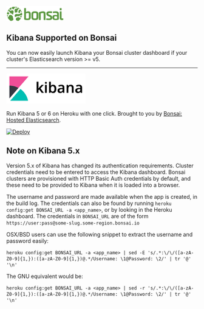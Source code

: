 ![Bonsai - Hosted Elasticsearch](bonsai-logo.png)

## Kibana Supported on Bonsai

You can now easily launch Kibana your Bonsai cluster dashboard if your cluster's Elasticsearch version >= v5.

---

![Kibana](kibana.png)

Run Kibana 5 or 6 on Heroku with one click. Brought to you by [Bonsai: Hosted Elasticsearch](https://bonsai.io/).

[![Deploy](https://www.herokucdn.com/deploy/button.svg)](https://heroku.com/deploy)

## Note on Kibana 5.x

Version 5.x of Kibana has changed its authentication requirements. Cluster credentials need to be entered to access the Kibana dashboard. Bonsai clusters are provisioned with HTTP Basic Auth credentials by default, and these need to be provided to Kibana when it is loaded into a browser.

The username and password are made available when the app is created, in the build log. The credentials can also be found by running `heroku config:get BONSAI_URL -a <app_name>`, or by looking in the Heroku dashboard. The credentials in `BONSAI_URL` are of the form `https://user:pass@some-slug.some-region.bonsai.io`

OSX/BSD users can use the following snippet to extract the username and password easily:

```
heroku config:get BONSAI_URL -a <app_name> | sed -E 's/.*:\/\/([a-zA-Z0-9]{1,}):([a-zA-Z0-9]{1,})@.*/Username: \1@Password: \2/' | tr '@' '\n'
```

The GNU equivalent would be:

```
heroku config:get BONSAI_URL -a <app_name> | sed -r 's/.*:\/\/([a-zA-Z0-9]{1,}):([a-zA-Z0-9]{1,})@.*/Username: \1@Password: \2/' | tr '@' '\n'
```
